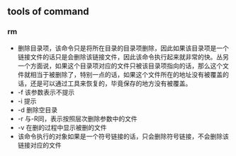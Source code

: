 ## tools of command
### rm
* 删除目录项，该命令只是将所在目录的目录项删除，因此如果该目录项是一个链接文件的话只是会删除该链接文件，因此该命令执行起来就非常的快。丛另一个方面说，如果这个目录项对应的文件只被该目录项指向的话，那么这个文件就相当于被删除了，特别一点的话，如果这个文件所在的地址没有被覆盖的话，还是可以通过工具来恢复的，毕竟保存的地方没有被覆盖。
* -f 该参数表示不提示
* -i 提示
* -d 删除空目录
* -r 与-R同，表示按照层次删除参数中的文件
* -v 在删的过程中显示被删的文件
* 该命令执行的对象如果是一个符号链接的话，只会删除符号链接，不会删除该链接对应的文件
